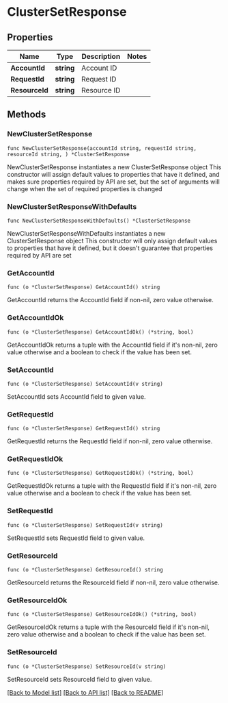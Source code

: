 # ClusterSetResponse

## Properties

Name | Type | Description | Notes
------------ | ------------- | ------------- | -------------
**AccountId** | **string** | Account ID | 
**RequestId** | **string** | Request ID | 
**ResourceId** | **string** | Resource ID | 

## Methods

### NewClusterSetResponse

`func NewClusterSetResponse(accountId string, requestId string, resourceId string, ) *ClusterSetResponse`

NewClusterSetResponse instantiates a new ClusterSetResponse object
This constructor will assign default values to properties that have it defined,
and makes sure properties required by API are set, but the set of arguments
will change when the set of required properties is changed

### NewClusterSetResponseWithDefaults

`func NewClusterSetResponseWithDefaults() *ClusterSetResponse`

NewClusterSetResponseWithDefaults instantiates a new ClusterSetResponse object
This constructor will only assign default values to properties that have it defined,
but it doesn't guarantee that properties required by API are set

### GetAccountId

`func (o *ClusterSetResponse) GetAccountId() string`

GetAccountId returns the AccountId field if non-nil, zero value otherwise.

### GetAccountIdOk

`func (o *ClusterSetResponse) GetAccountIdOk() (*string, bool)`

GetAccountIdOk returns a tuple with the AccountId field if it's non-nil, zero value otherwise
and a boolean to check if the value has been set.

### SetAccountId

`func (o *ClusterSetResponse) SetAccountId(v string)`

SetAccountId sets AccountId field to given value.


### GetRequestId

`func (o *ClusterSetResponse) GetRequestId() string`

GetRequestId returns the RequestId field if non-nil, zero value otherwise.

### GetRequestIdOk

`func (o *ClusterSetResponse) GetRequestIdOk() (*string, bool)`

GetRequestIdOk returns a tuple with the RequestId field if it's non-nil, zero value otherwise
and a boolean to check if the value has been set.

### SetRequestId

`func (o *ClusterSetResponse) SetRequestId(v string)`

SetRequestId sets RequestId field to given value.


### GetResourceId

`func (o *ClusterSetResponse) GetResourceId() string`

GetResourceId returns the ResourceId field if non-nil, zero value otherwise.

### GetResourceIdOk

`func (o *ClusterSetResponse) GetResourceIdOk() (*string, bool)`

GetResourceIdOk returns a tuple with the ResourceId field if it's non-nil, zero value otherwise
and a boolean to check if the value has been set.

### SetResourceId

`func (o *ClusterSetResponse) SetResourceId(v string)`

SetResourceId sets ResourceId field to given value.



[[Back to Model list]](../README.md#documentation-for-models) [[Back to API list]](../README.md#documentation-for-api-endpoints) [[Back to README]](../README.md)


